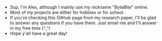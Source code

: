 - Sup, I'm Alex, although I mainly use my nickname "ByteBite" online.
- Most of my projects are either for hobbies or for school.
- If you're checking this GitHub page from my research paper, I'll be glad to answer any questions if you have them. Just email me and I'll answer in my free time (^_^)
- Hope y'all have a great day!
